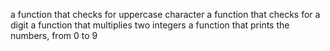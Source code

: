 a function that checks for uppercase character
 a function that checks for a digit
a function that multiplies two integers
a function that prints the numbers, from 0 to 9
